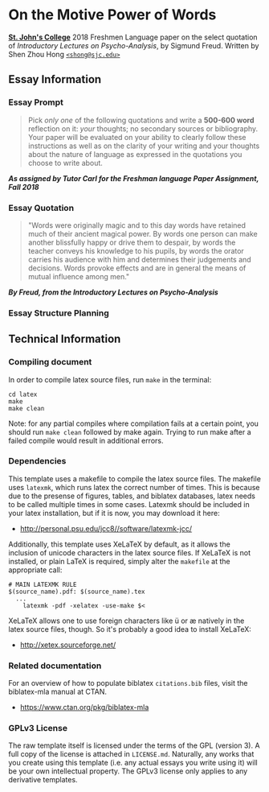 # On the Motive Power of Words
[**St. John's College**](https://sjc.edu/)
2018 Freshmen Language paper on the select quotation of *Introductory Lectures on Psycho-Analysis*, by Sigmund Freud.
Written by Shen Zhou Hong [`<shong@sjc.edu>`](mailto:shong@sjc.edu)

## Essay Information
### Essay Prompt

> Pick *only one* of the following quotations and write a **500-600 word** reflection on it: *your* thoughts; no secondary sources  or bibliography. Your paper will be evaluated on your ability to clearly follow these instructions as well as on the clarity of your writing and your thoughts about the nature of language as expressed in the quotations you choose to write about.

***As assigned by Tutor Carl for the Freshman language Paper Assignment, Fall 2018***


### Essay Quotation
> "Words were originally magic and to this day words have retained much of their ancient magical power. By words one person can make another blissfully happy or drive them to despair, by words the teacher conveys his knowledge to his pupils, by words the orator carries his audience with him and determines their judgements and decisions. Words provoke effects and are in general the means of mutual influence among men."

***By Freud, from the Introductory Lectures on Psycho-Analysis***

### Essay Structure Planning


## Technical Information
### Compiling document
In order to compile latex source files, run `make` in the terminal:
```
cd latex
make
make clean
```

Note: for any partial compiles where compilation fails at a certain point, you
should run `make clean` followed by make again. Trying to run make after a
failed compile would result in additional errors.

### Dependencies
This template uses a makefile to compile the latex source files. The makefile
uses `latexmk`, which runs latex the correct number of times. This is because
due to the presense of figures, tables, and biblatex databases, latex needs to
be called multiple times in some cases. Latexmk should be included in your
latex installation, but if it is now, you may download it here:

* http://personal.psu.edu/jcc8//software/latexmk-jcc/

Additionally, this template uses XeLaTeX by default, as it allows the inclusion
of unicode characters in the latex source files. If XeLaTeX is not installed, or
plain LaTeX is required, simply alter the `makefile` at the appropriate call:

```
# MAIN LATEXMK RULE
$(source_name).pdf: $(source_name).tex
  ...
	latexmk -pdf -xelatex -use-make $<
```

XeLaTeX allows one to use foreign characters like ü or æ natively in the latex
source files, though. So it's probably a good idea to install XeLaTeX:

* http://xetex.sourceforge.net/

### Related documentation
For an overview of how to populate biblatex `citations.bib` files, visit the
biblatex-mla manual at CTAN.

* https://www.ctan.org/pkg/biblatex-mla

### GPLv3 License
The raw template itself is licensed under the terms of the GPL (version 3). A
full copy of the license is attached in `LICENSE.md`. Naturally, any works
that you create using this template (i.e. any actual essays you write using
it) will be your own intellectual property. The GPLv3 license only applies to
any derivative templates.
